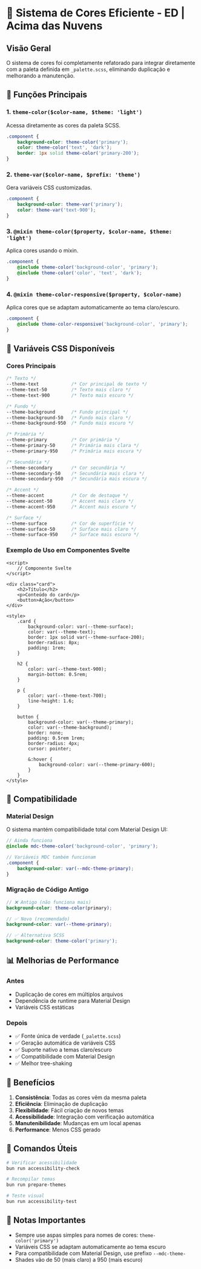 # 🎨 Sistema de Cores Eficiente - ED | Acima das Nuvens

## Visão Geral

O sistema de cores foi completamente refatorado para integrar diretamente com a paleta definida em `_palette.scss`, eliminando duplicação e melhorando a manutenção.

## 🔧 Funções Principais

### 1. `theme-color($color-name, $theme: 'light')`

Acessa diretamente as cores da paleta SCSS.

```scss
.component {
    background-color: theme-color('primary');
    color: theme-color('text', 'dark');
    border: 1px solid theme-color('primary-200');
}
```

### 2. `theme-var($color-name, $prefix: 'theme')`

Gera variáveis CSS customizadas.

```scss
.component {
    background-color: theme-var('primary');
    color: theme-var('text-900');
}
```

### 3. `@mixin theme-color($property, $color-name, $theme: 'light')`

Aplica cores usando o mixin.

```scss
.component {
    @include theme-color('background-color', 'primary');
    @include theme-color('color', 'text', 'dark');
}
```

### 4. `@mixin theme-color-responsive($property, $color-name)`

Aplica cores que se adaptam automaticamente ao tema claro/escuro.

```scss
.component {
    @include theme-color-responsive('background-color', 'primary');
}
```

## 🎯 Variáveis CSS Disponíveis

### Cores Principais

```css
/* Texto */
--theme-text            /* Cor principal de texto */
--theme-text-50         /* Texto mais claro */
--theme-text-900        /* Texto mais escuro */

/* Fundo */
--theme-background      /* Fundo principal */
--theme-background-50   /* Fundo mais claro */
--theme-background-950  /* Fundo mais escuro */

/* Primária */
--theme-primary         /* Cor primária */
--theme-primary-50      /* Primária mais clara */
--theme-primary-950     /* Primária mais escura */

/* Secundária */
--theme-secondary       /* Cor secundária */
--theme-secondary-50    /* Secundária mais clara */
--theme-secondary-950   /* Secundária mais escura */

/* Accent */
--theme-accent          /* Cor de destaque */
--theme-accent-50       /* Accent mais claro */
--theme-accent-950      /* Accent mais escuro */

/* Surface */
--theme-surface         /* Cor de superfície */
--theme-surface-50      /* Surface mais claro */
--theme-surface-950     /* Surface mais escuro */
```

### Exemplo de Uso em Componentes Svelte

```svelte
<script>
    // Componente Svelte
</script>

<div class="card">
    <h2>Título</h2>
    <p>Conteúdo do card</p>
    <button>Ação</button>
</div>

<style>
    .card {
        background-color: var(--theme-surface);
        color: var(--theme-text);
        border: 1px solid var(--theme-surface-200);
        border-radius: 8px;
        padding: 1rem;
    }
    
    h2 {
        color: var(--theme-text-900);
        margin-bottom: 0.5rem;
    }
    
    p {
        color: var(--theme-text-700);
        line-height: 1.6;
    }
    
    button {
        background-color: var(--theme-primary);
        color: var(--theme-background);
        border: none;
        padding: 0.5rem 1rem;
        border-radius: 4px;
        cursor: pointer;
        
        &:hover {
            background-color: var(--theme-primary-600);
        }
    }
</style>
```

## 🔗 Compatibilidade

### Material Design

O sistema mantém compatibilidade total com Material Design UI:

```scss
// Ainda funciona
@include mdc-theme-color('background-color', 'primary');

// Variáveis MDC também funcionam
.component {
    background-color: var(--mdc-theme-primary);
}
```

### Migração de Código Antigo

```scss
// ❌ Antigo (não funciona mais)
background-color: theme-color(primary);

// ✅ Novo (recomendado)
background-color: var(--theme-primary);

// ✅ Alternativa SCSS
background-color: theme-color('primary');
```

## 📊 Melhorias de Performance

### Antes

- Duplicação de cores em múltiplos arquivos
- Dependência de runtime para Material Design
- Variáveis CSS estáticas

### Depois

- ✅ Fonte única de verdade (`_palette.scss`)
- ✅ Geração automática de variáveis CSS
- ✅ Suporte nativo a temas claro/escuro
- ✅ Compatibilidade com Material Design
- ✅ Melhor tree-shaking

## 🎨 Benefícios

1. **Consistência**: Todas as cores vêm da mesma paleta
2. **Eficiência**: Eliminação de duplicação
3. **Flexibilidade**: Fácil criação de novos temas
4. **Acessibilidade**: Integração com verificação automática
5. **Manutenibilidade**: Mudanças em um local apenas
6. **Performance**: Menos CSS gerado

## 🔧 Comandos Úteis

```bash
# Verificar acessibilidade
bun run accessibility-check

# Recompilar temas
bun run prepare-themes

# Teste visual
bun run accessibility-test
```

## 🚨 Notas Importantes

- Sempre use aspas simples para nomes de cores: `theme-color('primary')`
- Variáveis CSS se adaptam automaticamente ao tema escuro
- Para compatibilidade com Material Design, use prefixo `--mdc-theme-`
- Shades vão de 50 (mais claro) a 950 (mais escuro)

